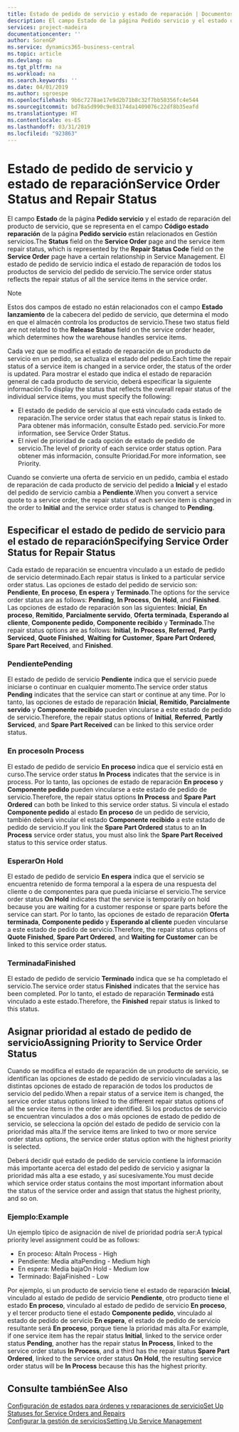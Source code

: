 ```yaml
---
title: Estado de pedido de servicio y estado de reparación | Documentos de Microsoft
description: El campo Estado de la página Pedido servicio y el estado de reparación del producto de servicio, que se representa en el campo Código estado reparación de la página Pedido servicio están relacionados en Gestión servicios. El estado de pedido de servicio indica el estado de reparación de todos los productos de servicio del pedido de servicio.
services: project-madeira
documentationcenter: ''
author: SorenGP
ms.service: dynamics365-business-central
ms.topic: article
ms.devlang: na
ms.tgt_pltfrm: na
ms.workload: na
ms.search.keywords: ''
ms.date: 04/01/2019
ms.author: sgroespe
ms.openlocfilehash: 9b6c7278ae17e9d2b71b8c32f7bb58356fc4e544
ms.sourcegitcommit: bd78a5d990c9e83174da1409076c22df8b35eafd
ms.translationtype: HT
ms.contentlocale: es-ES
ms.lasthandoff: 03/31/2019
ms.locfileid: "923863"
---
```

# <a name="service-order-status-and-repair-status"></a><span data-ttu-id="f2ea4-104">Estado de pedido de servicio y estado de reparación</span><span class="sxs-lookup"><span data-stu-id="f2ea4-104">Service Order Status and Repair Status</span></span>
<span data-ttu-id="f2ea4-105">El campo **Estado** de la página **Pedido servicio** y el estado de reparación del producto de servicio, que se representa en el campo **Código estado reparación** de la página **Pedido servicio** están relacionados en Gestión servicios.</span><span class="sxs-lookup"><span data-stu-id="f2ea4-105">The **Status** field on the **Service Order** page and the service item repair status, which is represented by the **Repair Status Code** field on the **Service Order** page have a certain relationship in Service Management.</span></span> <span data-ttu-id="f2ea4-106">El estado de pedido de servicio indica el estado de reparación de todos los productos de servicio del pedido de servicio.</span><span class="sxs-lookup"><span data-stu-id="f2ea4-106">The service order status reflects the repair status of all the service items in the service order.</span></span>  

> [!NOTE]  
>  <span data-ttu-id="f2ea4-107">Estos dos campos de estado no están relacionados con el campo **Estado lanzamiento** de la cabecera del pedido de servicio, que determina el modo en que el almacén controla los productos de servicio.</span><span class="sxs-lookup"><span data-stu-id="f2ea4-107">These two status field are not related to the **Release Status** field on the service order header, which determines how the warehouse handles service items.</span></span>  

 <span data-ttu-id="f2ea4-108">Cada vez que se modifica el estado de reparación de un producto de servicio en un pedido, se actualiza el estado del pedido.</span><span class="sxs-lookup"><span data-stu-id="f2ea4-108">Each time the repair status of a service item is changed in a service order, the status of the order is updated.</span></span> <span data-ttu-id="f2ea4-109">Para mostrar el estado que indica el estado de reparación general de cada producto de servicio, deberá especificar la siguiente información:</span><span class="sxs-lookup"><span data-stu-id="f2ea4-109">To display the status that reflects the overall repair status of the individual service items, you must specify the following:</span></span>  

* <span data-ttu-id="f2ea4-110">El estado de pedido de servicio al que está vinculado cada estado de reparación.</span><span class="sxs-lookup"><span data-stu-id="f2ea4-110">The service order status that each repair status is linked to.</span></span> <span data-ttu-id="f2ea4-111">Para obtener más información, consulte Estado ped. servicio.</span><span class="sxs-lookup"><span data-stu-id="f2ea4-111">For more information, see Service Order Status.</span></span>  
* <span data-ttu-id="f2ea4-112">El nivel de prioridad de cada opción de estado de pedido de servicio.</span><span class="sxs-lookup"><span data-stu-id="f2ea4-112">The level of priority of each service order status option.</span></span> <span data-ttu-id="f2ea4-113">Para obtener más información, consulte Prioridad.</span><span class="sxs-lookup"><span data-stu-id="f2ea4-113">For more information, see Priority.</span></span>  

 <span data-ttu-id="f2ea4-114">Cuando se convierte una oferta de servicio en un pedido, cambia el estado de reparación de cada producto de servicio del pedido a **Inicial** y el estado del pedido de servicio cambia a **Pendiente**.</span><span class="sxs-lookup"><span data-stu-id="f2ea4-114">When you convert a service quote to a service order, the repair status of each service item is changed in the order to **Initial** and the service order status is changed to **Pending**.</span></span>  

## <a name="specifying-service-order-status-for-repair-status"></a><span data-ttu-id="f2ea4-115">Especificar el estado de pedido de servicio para el estado de reparación</span><span class="sxs-lookup"><span data-stu-id="f2ea4-115">Specifying Service Order Status for Repair Status</span></span>  
<span data-ttu-id="f2ea4-116">Cada estado de reparación se encuentra vinculado a un estado de pedido de servicio determinado.</span><span class="sxs-lookup"><span data-stu-id="f2ea4-116">Each repair status is linked to a particular service order status.</span></span> <span data-ttu-id="f2ea4-117">Las opciones de estado del pedido de servicio son: **Pendiente**, **En proceso**, **En espera** y **Terminado**.</span><span class="sxs-lookup"><span data-stu-id="f2ea4-117">The options for the service order status are as follows: **Pending**, **In Process**, **On Hold**, and **Finished**.</span></span> <span data-ttu-id="f2ea4-118">Las opciones de estado de reparación son las siguientes: **Inicial**, **En proceso**, **Remitido**, **Parcialmente servido**, **Oferta terminada**, **Esperando al cliente**, **Componente pedido**, **Componente recibido** y **Terminado**.</span><span class="sxs-lookup"><span data-stu-id="f2ea4-118">The repair status options are as follows: **Initial**, **In Process**, **Referred**, **Partly Serviced**, **Quote Finished**, **Waiting for Customer**, **Spare Part Ordered**, **Spare Part Received**, and **Finished**.</span></span>  

### <a name="pending"></a><span data-ttu-id="f2ea4-119">Pendiente</span><span class="sxs-lookup"><span data-stu-id="f2ea4-119">Pending</span></span>  
<span data-ttu-id="f2ea4-120">El estado de pedido de servicio **Pendiente** indica que el servicio puede iniciarse o continuar en cualquier momento.</span><span class="sxs-lookup"><span data-stu-id="f2ea4-120">The service order status **Pending** indicates that the service can start or continue at any time.</span></span> <span data-ttu-id="f2ea4-121">Por lo tanto, las opciones de estado de reparación **Inicial**, **Remitido**, **Parcialmente servido** y **Componente recibido** pueden vincularse a este estado de pedido de servicio.</span><span class="sxs-lookup"><span data-stu-id="f2ea4-121">Therefore, the repair status options of **Initial**, **Referred**, **Partly Serviced**, and **Spare Part Received** can be linked to this service order status.</span></span>  

### <a name="in-process"></a><span data-ttu-id="f2ea4-122">En proceso</span><span class="sxs-lookup"><span data-stu-id="f2ea4-122">In Process</span></span>  
<span data-ttu-id="f2ea4-123">El estado de pedido de servicio **En proceso** indica que el servicio está en curso.</span><span class="sxs-lookup"><span data-stu-id="f2ea4-123">The service order status **In Process** indicates that the service is in process.</span></span> <span data-ttu-id="f2ea4-124">Por lo tanto, las opciones de estado de reparación **En proceso** y **Componente pedido** pueden vincularse a este estado de pedido de servicio.</span><span class="sxs-lookup"><span data-stu-id="f2ea4-124">Therefore, the repair status options **In Process** and **Spare Part Ordered** can both be linked to this service order status.</span></span> <span data-ttu-id="f2ea4-125">Si vincula el estado **Componente pedido** al estado **En proceso** de un pedido de servicio, también deberá vincular el estado **Componente recibido** a este estado de pedido de servicio.</span><span class="sxs-lookup"><span data-stu-id="f2ea4-125">If you link the **Spare Part Ordered** status to an **In Process** service order status, you must also link the **Spare Part Received** status to this service order status.</span></span>  

### <a name="on-hold"></a><span data-ttu-id="f2ea4-126">Esperar</span><span class="sxs-lookup"><span data-stu-id="f2ea4-126">On Hold</span></span>  
<span data-ttu-id="f2ea4-127">El estado de pedido de servicio **En espera** indica que el servicio se encuentra retenido de forma temporal a la espera de una respuesta del cliente o de componentes para que pueda iniciarse el servicio.</span><span class="sxs-lookup"><span data-stu-id="f2ea4-127">The service order status **On Hold** indicates that the service is temporarily on hold because you are waiting for a customer response or spare parts before the service can start.</span></span> <span data-ttu-id="f2ea4-128">Por lo tanto, las opciones de estado de reparación **Oferta terminada**, **Componente pedido** y **Esperando al cliente** pueden vincularse a este estado de pedido de servicio.</span><span class="sxs-lookup"><span data-stu-id="f2ea4-128">Therefore, the repair status options of **Quote Finished**, **Spare Part Ordered**, and **Waiting for Customer** can be linked to this service order status.</span></span>  

### <a name="finished"></a><span data-ttu-id="f2ea4-129">Terminada</span><span class="sxs-lookup"><span data-stu-id="f2ea4-129">Finished</span></span>  
<span data-ttu-id="f2ea4-130">El estado de pedido de servicio **Terminado** indica que se ha completado el servicio.</span><span class="sxs-lookup"><span data-stu-id="f2ea4-130">The service order status **Finished** indicates that the service has been completed.</span></span> <span data-ttu-id="f2ea4-131">Por lo tanto, el estado de reparación **Terminado** está vinculado a este estado.</span><span class="sxs-lookup"><span data-stu-id="f2ea4-131">Therefore, the **Finished** repair status is linked to this status.</span></span>  

## <a name="assigning-priority-to-service-order-status"></a><span data-ttu-id="f2ea4-132">Asignar prioridad al estado de pedido de servicio</span><span class="sxs-lookup"><span data-stu-id="f2ea4-132">Assigning Priority to Service Order Status</span></span>  
<span data-ttu-id="f2ea4-133">Cuando se modifica el estado de reparación de un producto de servicio, se identifican las opciones de estado de pedido de servicio vinculadas a las distintas opciones de estado de reparación de todos los productos de servicio del pedido.</span><span class="sxs-lookup"><span data-stu-id="f2ea4-133">When a repair status of a service item is changed, the service order status options linked to the different repair status options of all the service items in the order are identified.</span></span> <span data-ttu-id="f2ea4-134">Si los productos de servicio se encuentran vinculados a dos o más opciones de estado de pedido de servicio, se selecciona la opción del estado de pedido de servicio con la prioridad más alta.</span><span class="sxs-lookup"><span data-stu-id="f2ea4-134">If the service items are linked to two or more service order status options, the service order status option with the highest priority is selected.</span></span>  

<span data-ttu-id="f2ea4-135">Deberá decidir qué estado de pedido de servicio contiene la información más importante acerca del estado del pedido de servicio y asignar la prioridad más alta a ese estado, y así sucesivamente.</span><span class="sxs-lookup"><span data-stu-id="f2ea4-135">You must decide which service order status contains the most important information about the status of the service order and assign that status the highest priority, and so on.</span></span>  

### <a name="example"></a><span data-ttu-id="f2ea4-136">Ejemplo:</span><span class="sxs-lookup"><span data-stu-id="f2ea4-136">Example</span></span>  
<span data-ttu-id="f2ea4-137">Un ejemplo típico de asignación de nivel de prioridad podría ser:</span><span class="sxs-lookup"><span data-stu-id="f2ea4-137">A typical priority level assignment could be as follows:</span></span>  

* <span data-ttu-id="f2ea4-138">En proceso: Alta</span><span class="sxs-lookup"><span data-stu-id="f2ea4-138">In Process - High</span></span>  
* <span data-ttu-id="f2ea4-139">Pendiente: Media alta</span><span class="sxs-lookup"><span data-stu-id="f2ea4-139">Pending - Medium high</span></span>  
* <span data-ttu-id="f2ea4-140">En espera: Media baja</span><span class="sxs-lookup"><span data-stu-id="f2ea4-140">On Hold - Medium low</span></span>  
* <span data-ttu-id="f2ea4-141">Terminado: Baja</span><span class="sxs-lookup"><span data-stu-id="f2ea4-141">Finished - Low</span></span>  

<span data-ttu-id="f2ea4-142">Por ejemplo, si un producto de servicio tiene el estado de reparación **Inicial**, vinculado al estado de pedido de servicio **Pendiente**, otro producto tiene el estado **En proceso**, vinculado al estado de pedido de servicio **En proceso**, y el tercer producto tiene el estado **Componente pedido**, vinculado al estado de pedido de servicio **En espera**, el estado de pedido de servicio resultante será **En proceso**, porque tiene la prioridad más alta.</span><span class="sxs-lookup"><span data-stu-id="f2ea4-142">For example, if one service item has the repair status **Initial**, linked to the service order status **Pending**, another has the repair status **In Process**, linked to the service order status **In Process**, and a third has the repair status **Spare Part Ordered**, linked to the service order status **On Hold**, the resulting service order status will be **In Process** because this has the highest priority.</span></span>  

## <a name="see-also"></a><span data-ttu-id="f2ea4-143">Consulte también</span><span class="sxs-lookup"><span data-stu-id="f2ea4-143">See Also</span></span>  
[<span data-ttu-id="f2ea4-144">Configuración de estados para órdenes y reparaciones de servicio</span><span class="sxs-lookup"><span data-stu-id="f2ea4-144">Set Up Statuses for Service Orders and Repairs</span></span>](service-order-repair-status.md)  
[<span data-ttu-id="f2ea4-145">Configurar la gestión de servicios</span><span class="sxs-lookup"><span data-stu-id="f2ea4-145">Setting Up Service Management</span></span>](service-setup-service.md)  
